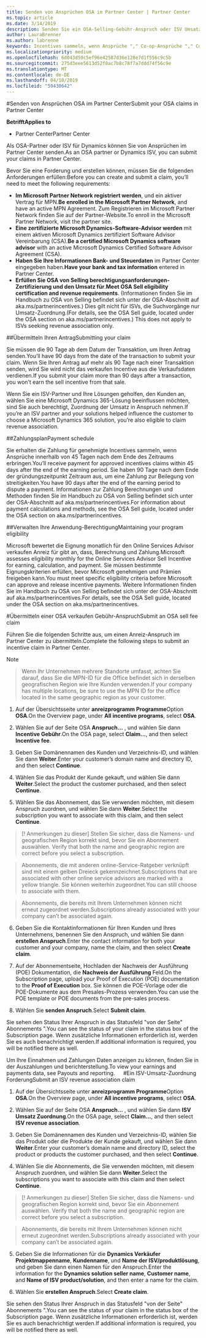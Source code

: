 ```yaml
---
title: Senden von Ansprüchen OSA im Partner Center | Partner Center
ms.topic: article
ms.date: 3/14/2019
description: Senden Sie ein OSA-Selling-Gebühr-Anspruch oder ISV Umsatz Zuordnung Anspruch
author: LauraBrenner
ms.author: labrenne
keywords: Incentives sammeln, wenn Ansprüche "," Co-op-Ansprüche "," Co-op-Guthaben, OSA, unabhängige Softwarehersteller können Umsatz-Zuordnung
ms.localizationpriority: medium
ms.openlocfilehash: 6d043d59c5ef96e42587d36e128e7d1f556c9c5b
ms.sourcegitcommit: 275d3eee5613d52f0ac7b8c78f7a7ddd74f56c9e
ms.translationtype: MT
ms.contentlocale: de-DE
ms.lasthandoff: 04/10/2019
ms.locfileid: "59430642"
---
```

#<a name="submit-your-osa-claims-in-partner-center"></a><span data-ttu-id="6079b-104">Senden von Ansprüchen OSA im Partner Center</span><span class="sxs-lookup"><span data-stu-id="6079b-104">Submit your OSA claims in Partner Center</span></span>

**<span data-ttu-id="6079b-105">Betrifft</span><span class="sxs-lookup"><span data-stu-id="6079b-105">Applies to</span></span>**

-  <span data-ttu-id="6079b-106">Partner Center</span><span class="sxs-lookup"><span data-stu-id="6079b-106">Partner Center</span></span>

<span data-ttu-id="6079b-107">Als OSA-Partner oder ISV für Dynamics können Sie von Ansprüchen im Partner Center senden.</span><span class="sxs-lookup"><span data-stu-id="6079b-107">As an OSA partner or Dynamics ISV, you can submit your claims in Partner Center.</span></span> 

<span data-ttu-id="6079b-108">Bevor Sie eine Forderung und erstellen können, müssen Sie die folgenden Anforderungen erfüllen:</span><span class="sxs-lookup"><span data-stu-id="6079b-108">Before you can create and submit a claim, you’ll need to meet the following requirements:</span></span> 
-   <span data-ttu-id="6079b-109">**Im Microsoft Partner Network registriert werden**, und ein aktiver Vertrag für MPN.</span><span class="sxs-lookup"><span data-stu-id="6079b-109">**Be enrolled in the Microsoft Partner Network**, and have an active MPN Agreement.</span></span> <span data-ttu-id="6079b-110">Zum Registrieren im Microsoft Partner Network finden Sie auf der Partner-Website.</span><span class="sxs-lookup"><span data-stu-id="6079b-110">To enroll in the Microsoft Partner Network, visit the partner site.</span></span> 
-   <span data-ttu-id="6079b-111">**Eine zertifizierte Microsoft Dynamics-Software-Advisor werden** mit einem aktiven Microsoft Dynamics zertifiziert Software Advisor Vereinbarung (CSA).</span><span class="sxs-lookup"><span data-stu-id="6079b-111">**Be a certified Microsoft Dynamics software advisor** with an active Microsoft Dynamics Certified Software Advisor Agreement (CSA).</span></span> 
-   <span data-ttu-id="6079b-112">**Haben Sie Ihre Informationen Bank- und Steuerdaten** im Partner Center eingegeben haben.</span><span class="sxs-lookup"><span data-stu-id="6079b-112">**Have your bank and tax information** entered in Partner Center.</span></span> 
-   <span data-ttu-id="6079b-113">**Erfüllen Sie OSA von Selling berechtigungsanforderungen-Zertifizierung und den Umsatz für**.</span><span class="sxs-lookup"><span data-stu-id="6079b-113">**Meet OSA Sell eligibility certification and revenue requirements**.</span></span> <span data-ttu-id="6079b-114">(Informationen finden Sie im Handbuch zu OSA von Selling befindet sich unter der OSA-Abschnitt auf aka.ms/partnerincentives.) Dies gilt nicht für ISVs, die Suchvorgänge nur Umsatz-Zuordnung.</span><span class="sxs-lookup"><span data-stu-id="6079b-114">(For details, see the OSA Sell guide, located under the OSA section on aka.ms/partnerincentives.) This does not apply to ISVs seeking revenue association only.</span></span> 

##<a name="submitting-your-claim"></a><span data-ttu-id="6079b-115">Übermitteln Ihren Antrag</span><span class="sxs-lookup"><span data-stu-id="6079b-115">Submitting your claim</span></span>

<span data-ttu-id="6079b-116">Sie müssen die 90 Tage ab dem Datum der Transaktion, um Ihren Antrag senden.</span><span class="sxs-lookup"><span data-stu-id="6079b-116">You’ll have 90 days from the date of the transaction to submit your claim.</span></span> <span data-ttu-id="6079b-117">Wenn Sie Ihren Antrag auf mehr als 90 Tage nach einer Transaktion senden, wird Sie wird nicht das verkaufen Incentive aus die Verkaufsdaten verdienen.</span><span class="sxs-lookup"><span data-stu-id="6079b-117">If you submit your claim more than 90 days after a transaction, you won’t earn the sell incentive from that sale.</span></span> 

<span data-ttu-id="6079b-118">Wenn Sie ein ISV-Partner und Ihre Lösungen geholfen, den Kunden an, wählen Sie eine Microsoft Dynamics 365-Lösung beeinflussen möchten, sind Sie auch berechtigt, Zuordnung der Umsatz in Anspruch nehmen.</span><span class="sxs-lookup"><span data-stu-id="6079b-118">If you’re an ISV partner and your solutions helped influence the customer to choose a Microsoft Dynamics 365 solution, you’re also eligible to claim revenue association.</span></span>   

##<a name="payment-schedule"></a><span data-ttu-id="6079b-119">Zahlungsplan</span><span class="sxs-lookup"><span data-stu-id="6079b-119">Payment schedule</span></span>

<span data-ttu-id="6079b-120">Sie erhalten die Zahlung für genehmigte Incentives sammeln, wenn Ansprüche innerhalb von 45 Tagen nach dem Ende des Zeitraums erbringen.</span><span class="sxs-lookup"><span data-stu-id="6079b-120">You’ll receive payment for approved incentives claims within 45 days after the end of the earning period.</span></span> <span data-ttu-id="6079b-121">Sie haben 90 Tage nach dem Ende der gründungszeitpunkt Zeitraum aus, um eine Zahlung zur Beilegung von streitigkeiten.</span><span class="sxs-lookup"><span data-stu-id="6079b-121">You have 90 days after the end of the earning period to dispute a payment.</span></span> <span data-ttu-id="6079b-122">Informationen zur Zahlung Berechnungen und Methoden finden Sie im Handbuch zu OSA von Selling befindet sich unter der OSA-Abschnitt auf aka.ms/partnerincentives.</span><span class="sxs-lookup"><span data-stu-id="6079b-122">For information about payment calculations and methods, see the OSA Sell guide, located under the OSA section on aka.ms/partnerincentives.</span></span>

##<a name="maintaining-your-program-eligibility"></a><span data-ttu-id="6079b-123">Verwalten Ihre Anwendung-Berechtigung</span><span class="sxs-lookup"><span data-stu-id="6079b-123">Maintaining your program eligibility</span></span>

<span data-ttu-id="6079b-124">Microsoft bewertet die Eignung monatlich für den Online Services Advisor verkaufen Anreiz für gibt an, dass, Berechnung und Zahlung.</span><span class="sxs-lookup"><span data-stu-id="6079b-124">Microsoft assesses eligibility monthly for the Online Services Advisor Sell Incentive for earning, calculation, and payment.</span></span> <span data-ttu-id="6079b-125">Sie müssen bestimmte Eignungskriterien erfüllen, bevor Microsoft genehmigen und Prämien freigeben kann.</span><span class="sxs-lookup"><span data-stu-id="6079b-125">You must meet specific eligibility criteria before Microsoft can approve and release incentive payments.</span></span> <span data-ttu-id="6079b-126">Weitere Informationen finden Sie im Handbuch zu OSA von Selling befindet sich unter der OSA-Abschnitt auf aka.ms/partnerincentives.</span><span class="sxs-lookup"><span data-stu-id="6079b-126">For details, see the OSA Sell guide, located under the OSA section on aka.ms/partnerincentives.</span></span>

#<a name="submit-an-osa-sell-fee-claim"></a><span data-ttu-id="6079b-127">Übermitteln einer OSA verkaufen Gebühr-Anspruch</span><span class="sxs-lookup"><span data-stu-id="6079b-127">Submit an OSA sell fee claim</span></span>

<span data-ttu-id="6079b-128">Führen Sie die folgenden Schritte aus, um einen Anreiz-Anspruch im Partner Center zu übermitteln.</span><span class="sxs-lookup"><span data-stu-id="6079b-128">Complete the following steps to submit an incentive claim in Partner Center.</span></span>  

>[!NOTE]

><span data-ttu-id="6079b-129">Wenn Ihr Unternehmen mehrere Standorte umfasst, achten Sie darauf, dass Sie die MPN-ID für die Office befindet sich in derselben geografischen Region wie Ihre Kunden verwenden.</span><span class="sxs-lookup"><span data-stu-id="6079b-129">If your company has multiple locations, be sure to use the MPN ID for the office located in the same geographic region as your customer.</span></span> 

1.  <span data-ttu-id="6079b-130">Auf der Übersichtsseite unter **anreizprogramm Programme**Option **OSA**.</span><span class="sxs-lookup"><span data-stu-id="6079b-130">On the Overview page, under **All incentive programs**, select **OSA**.</span></span>

2.  <span data-ttu-id="6079b-131">Wählen Sie auf der Seite OSA **Anspruch...** , und wählen Sie dann **Incentive Gebühr**.</span><span class="sxs-lookup"><span data-stu-id="6079b-131">On the OSA page, select **Claim…**, and then select **Incentive fee**.</span></span>

3.  <span data-ttu-id="6079b-132">Geben Sie Domänennamen des Kunden und Verzeichnis-ID, und wählen Sie dann **Weiter**.</span><span class="sxs-lookup"><span data-stu-id="6079b-132">Enter your customer’s domain name and directory ID, and then select **Continue**.</span></span> 

4.  <span data-ttu-id="6079b-133">Wählen Sie das Produkt der Kunde gekauft, und wählen Sie dann **Weiter**.</span><span class="sxs-lookup"><span data-stu-id="6079b-133">Select the product the customer purchased, and then select **Continue**.</span></span> 

5.  <span data-ttu-id="6079b-134">Wählen Sie das Abonnement, das Sie verwenden möchten, mit diesem Anspruch zuordnen, und wählen Sie dann **Weiter**.</span><span class="sxs-lookup"><span data-stu-id="6079b-134">Select the subscription you want to associate with this claim, and then select **Continue**.</span></span>

>[! Anmerkungen zu dieser]<span data-ttu-id="6079b-135"> Stellen Sie sicher, dass die Namens- und geografischen Region korrekt sind, bevor Sie ein Abonnement auswählen.</span><span class="sxs-lookup"><span data-stu-id="6079b-135"> Verify that both the name and geographic region are correct before you select a subscription.</span></span> 

><span data-ttu-id="6079b-136">Abonnements, die mit anderen online-Service-Ratgeber verknüpft sind mit einem gelben Dreieck gekennzeichnet.</span><span class="sxs-lookup"><span data-stu-id="6079b-136">Subscriptions that are associated with other online service advisors are marked with a yellow triangle.</span></span> <span data-ttu-id="6079b-137">Sie können weiterhin zugeordnet.</span><span class="sxs-lookup"><span data-stu-id="6079b-137">You can still choose to associate with them.</span></span> 

><span data-ttu-id="6079b-138">Abonnements, die bereits mit Ihrem Unternehmen können nicht erneut zugeordnet werden.</span><span class="sxs-lookup"><span data-stu-id="6079b-138">Subscriptions already associated with your company can’t be associated again.</span></span>  

6.  <span data-ttu-id="6079b-139">Geben Sie die Kontaktinformationen für Ihren Kunden und Ihres Unternehmens, benennen Sie den Anspruch, und wählen Sie dann **erstellen Anspruch**.</span><span class="sxs-lookup"><span data-stu-id="6079b-139">Enter the contact information for both your customer and your company, name the claim, and then select **Create claim**.</span></span> 

7.  <span data-ttu-id="6079b-140">Auf der Abonnementseite, Hochladen der Nachweis der Ausführung (POE) Dokumentation, die **Nachweis der Ausführung** Feld.</span><span class="sxs-lookup"><span data-stu-id="6079b-140">On the Subscription page, upload your Proof of Execution (POE) documentation to the **Proof of Execution** box.</span></span> <span data-ttu-id="6079b-141">Sie können die POE-Vorlage oder die POE-Dokumente aus dem Presales-Prozess verwenden.</span><span class="sxs-lookup"><span data-stu-id="6079b-141">You can use the POE template or POE documents from the pre-sales process.</span></span> 

8.  <span data-ttu-id="6079b-142">Wählen Sie **senden Anspruch**.</span><span class="sxs-lookup"><span data-stu-id="6079b-142">Select **Submit claim**.</span></span>    

<span data-ttu-id="6079b-143">Sie sehen den Status Ihrer Anspruch in das Statusfeld "von der Seite" Abonnements ".</span><span class="sxs-lookup"><span data-stu-id="6079b-143">You can see the status of your claim in the status box of the Subscription page.</span></span> <span data-ttu-id="6079b-144">Wenn zusätzliche Informationen erforderlich ist, werden Sie es auch benachrichtigt werden.</span><span class="sxs-lookup"><span data-stu-id="6079b-144">If additional information is required, you will be notified there as well.</span></span>

<span data-ttu-id="6079b-145">Um Ihre Einnahmen und Zahlungen Daten anzeigen zu können, finden Sie in der Auszahlungen und berichterstellung.</span><span class="sxs-lookup"><span data-stu-id="6079b-145">To view your earnings and payments data, see Payouts and reporting.</span></span> 
 
#<a name="submit-an-isv-revenue-association-claim"></a><span data-ttu-id="6079b-146">Ein ISV-Umsatz-Zuordnung Forderung</span><span class="sxs-lookup"><span data-stu-id="6079b-146">Submit an ISV revenue association claim</span></span>

1.  <span data-ttu-id="6079b-147">Auf der Übersichtsseite unter **anreizprogramm Programme**Option **OSA**.</span><span class="sxs-lookup"><span data-stu-id="6079b-147">On the Overview page, under **All incentive programs**, select **OSA**.</span></span>

2.  <span data-ttu-id="6079b-148">Wählen Sie auf der Seite OSA **Anspruch...** , und wählen Sie dann **ISV Umsatz Zuordnung**.</span><span class="sxs-lookup"><span data-stu-id="6079b-148">On the OSA page, select **Claim…**, and then select **ISV revenue association**.</span></span>

3.  <span data-ttu-id="6079b-149">Geben Sie Domänennamen des Kunden und Verzeichnis-ID, wählen Sie das Produkt oder die Produkte der Kunde gekauft, und wählen Sie dann **Weiter**.</span><span class="sxs-lookup"><span data-stu-id="6079b-149">Enter your customer’s domain name and directory ID, select the product or products the customer purchased, and then select **Continue**.</span></span> 

4.  <span data-ttu-id="6079b-150">Wählen Sie die Abonnements, die Sie verwenden möchten, mit diesem Anspruch zuordnen, und wählen Sie dann **Weiter**.</span><span class="sxs-lookup"><span data-stu-id="6079b-150">Select the subscriptions you want to associate with this claim and then select **Continue**.</span></span>

>[! Anmerkungen zu dieser]<span data-ttu-id="6079b-151"> Stellen Sie sicher, dass die Namens- und geografischen Region korrekt sind, bevor Sie ein Abonnement auswählen.</span><span class="sxs-lookup"><span data-stu-id="6079b-151"> Verify that both the name and geographic region are correct before you select a subscription.</span></span> 

><span data-ttu-id="6079b-152">Abonnements, die bereits mit Ihrem Unternehmen können nicht erneut zugeordnet werden.</span><span class="sxs-lookup"><span data-stu-id="6079b-152">Subscriptions already associated with your company can’t be associated again.</span></span>  

5.  <span data-ttu-id="6079b-153">Geben Sie die Informationen für die **Dynamics Verkäufer Projektmappenname**, **Kundenname**, und **Name der ISV/produktlösung**, und geben Sie dann einen Namen für den Anspruch.</span><span class="sxs-lookup"><span data-stu-id="6079b-153">Enter the information for the **Dynamics solution seller name**, **Customer name**, and **Name of ISV product/solution**, and then enter a name for the claim.</span></span> 

6.  <span data-ttu-id="6079b-154">Wählen Sie **erstellen Anspruch**.</span><span class="sxs-lookup"><span data-stu-id="6079b-154">Select **Create claim**.</span></span> 

<span data-ttu-id="6079b-155">Sie sehen den Status Ihrer Anspruch in das Statusfeld "von der Seite" Abonnements ".</span><span class="sxs-lookup"><span data-stu-id="6079b-155">You can see the status of your claim in the status box of the Subscription page.</span></span> <span data-ttu-id="6079b-156">Wenn zusätzliche Informationen erforderlich ist, werden Sie es auch benachrichtigt werden.</span><span class="sxs-lookup"><span data-stu-id="6079b-156">If additional information is required, you will be notified there as well.</span></span>
